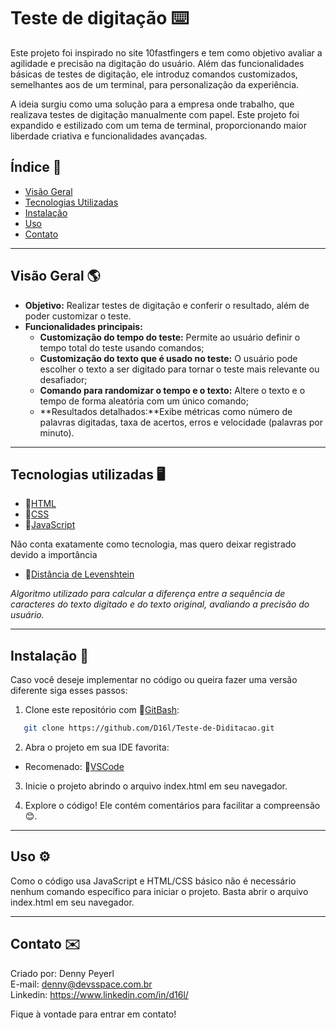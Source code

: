 # Teste de digitação ⌨️

Este projeto foi inspirado no site 10fastfingers e tem como objetivo avaliar a agilidade e precisão na digitação do usuário. Além das funcionalidades básicas de testes de digitação, ele introduz comandos customizados, semelhantes aos de um terminal, para personalização da experiência.

A ideia surgiu como uma solução para a empresa onde trabalho, que realizava testes de digitação manualmente com papel. Este projeto foi expandido e estilizado com um tema de terminal, proporcionando maior liberdade criativa e funcionalidades avançadas.

## Índice 📌

- [Visão Geral](#visão-geral)
- [Tecnologias Utilizadas](#tecnologias-utilizadas)
- [Instalação](#instalacao)
- [Uso](#uso)
- [Contato](#contato)

---

## Visão Geral 🌎

- **Objetivo:** Realizar testes de digitação e conferir o resultado, além de poder customizar o teste.
- **Funcionalidades principais:**
    - **Customização do tempo do teste:** Permite ao usuário definir o tempo total do teste usando comandos;
    - **Customização do texto que é usado no teste:** O usuário pode escolher o texto a ser digitado para tornar o teste mais relevante ou desafiador;
    - **Comando para randomizar o tempo e o texto:** Altere o texto e o tempo de forma aleatória com um único comando;
    - **Resultados detalhados:**Exibe métricas como número de palavras digitadas, taxa de acertos, erros e velocidade (palavras por minuto).

---

## Tecnologias utilizadas 🖥️

- 🔗[HTML](https://developer.mozilla.org/pt-BR/docs/Web/HTML)
- 🔗[CSS](https://developer.mozilla.org/pt-BR/docs/Web/CSS)
- 🔗[JavaScript](https://developer.mozilla.org/pt-BR/docs/Web/JavaScript)

Não conta exatamente como tecnologia, mas quero deixar registrado devido a importância

- 🔗[Distância de Levenshtein](https://pt.wikipedia.org/wiki/Distância_Levenshtein) 

_Algoritmo utilizado para calcular a diferença entre a sequência de caracteres do texto digitado e do texto original, avaliando a precisão do usuário._

---

## Instalação 📁

Caso você deseje implementar no código ou queira fazer uma versão diferente siga esses passos:

1. Clone este repositório com 🔗[GitBash](https://git-scm.com/downloads):
```bash
   git clone https://github.com/D16l/Teste-de-Diditacao.git
```
2. Abra o projeto em sua IDE favorita:

- Recomenado: 🔗[VSCode](https://code.visualstudio.com)

3. Inicie o projeto abrindo o arquivo index.html em seu navegador.

4. Explore o código! Ele contém comentários para facilitar a compreensão 😊.

---

## Uso ⚙️

Como o código usa JavaScript e HTML/CSS básico não é necessário nenhum comando específico para iniciar o projeto. Basta abrir o arquivo index.html em seu navegador.

---

## Contato ✉️

Criado por: Denny Peyerl <br>
E-mail: denny@devsspace.com.br <br>
Linkedin: https://www.linkedin.com/in/d16l/ <br>

Fique à vontade para entrar em contato!